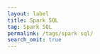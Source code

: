 ```yaml
---
layout: label
title: Spark SQL
tag: Spark SQL
permalink: /tags/spark sql/
search_omit: true
---
```

